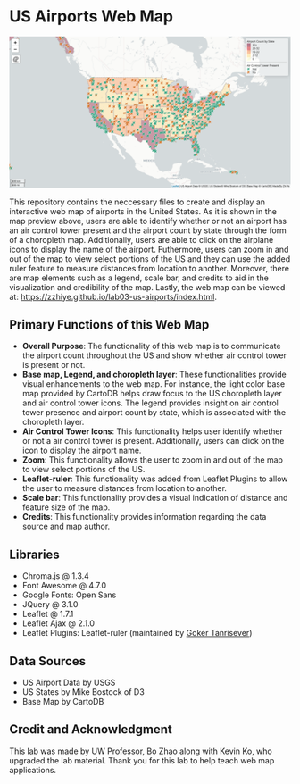 # US Airports Web Map

![US Airports Web Map Preview](/img/US_Airports_Web_Map.png)

This repository contains the neccessary files to create and display an interactive web map of airports in the United States. As it is shown in the map preview above, users are able to identify whether or not an airport has an air control tower present and the airport count by state through the form of a choropleth map. Additionally, users are able to click on the airplane icons to display the name of the airport. Futhermore, users can zoom in and out of the map to view select portions of the US and they can use the added ruler feature to measure distances from location to another. Moreover, there are map elements such as a legend, scale bar, and credits to aid in the visualization and credibility of the map. Lastly, the web map can be viewed at: https://zzhiye.github.io/lab03-us-airports/index.html.

## Primary Functions of this Web Map
* **Overall Purpose**: The functionality of this web map is to communicate the airport count throughout the US and show whether air control tower is present or not.
* **Base map, Legend, and choropleth layer**: These functionalities provide visual enhancements to the web map. For instance, the light color base map provided by CartoDB helps draw focus to the US choropleth layer and air control tower icons. The legend provides insight on air control tower presence and airport count by state, which is associated with the choropleth layer.
* **Air Control Tower Icons**: This functionality helps user identify whether or not a air control tower is present. Additionally, users can click on the icon to display the airport name.
* **Zoom**: This functionality allows the user to zoom in and out of the map to view select portions of the US.
* **Leaflet-ruler**: This functionality was added from Leaflet Plugins to allow the user to measure distances from location to another.
* **Scale bar**: This functionality provides a visual indication of distance and feature size of the map.
* **Credits**: This functionality provides information regarding the data source and map author.

## Libraries
* Chroma.js @ 1.3.4
* Font Awesome @ 4.7.0
* Google Fonts: Open Sans
* JQuery @ 3.1.0
* Leaflet @ 1.7.1
* Leaflet Ajax @ 2.1.0
* Leaflet Plugins: Leaflet-ruler (maintained by [Goker Tanrisever](https://github.com/gokertanrisever/leaflet-ruler))

## Data Sources
* US Airport Data by USGS
* US States by Mike Bostock of D3
* Base Map by CartoDB

## Credit and Acknowledgment
This lab was made by UW Professor, Bo Zhao along with Kevin Ko, who upgraded the lab material. Thank you for this lab to help teach web map applications.
